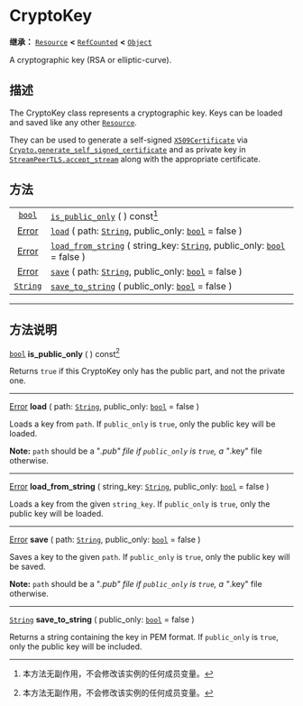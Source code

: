 <!-- ⚠ 请勿编辑本文件 ⚠ -->
<!-- 本文档使用脚本从 WeDot 引擎源码仓库生成。 -->
<!-- 生成脚本：https://github.com/WeDot-Engine/WeDot/tree/4.3/doc/tools/make_md.py； -->
<!-- 原文件：https://github.com/WeDot-Engine/WeDot/tree/4.3/doc/classes/CryptoKey.xml。 -->

<div id="_class_cryptokey"></div>

# CryptoKey

**继承：** [`Resource`](class_resource.md) **<** [`RefCounted`](class_refcounted.md) **<** [`Object`](class_object.md)

A cryptographic key (RSA or elliptic-curve).

## 描述

The CryptoKey class represents a cryptographic key. Keys can be loaded and saved like any other [`Resource`](class_resource.md).

They can be used to generate a self-signed [`X509Certificate`](class_x509certificate.md) via [`Crypto.generate_self_signed_certificate`](class_crypto.md#class_crypto_method_generate_self_signed_certificate) and as private key in [`StreamPeerTLS.accept_stream`](class_streampeertls.md#class_streampeertls_method_accept_stream) along with the appropriate certificate.

## 方法

|||
|:-:|:--|
| [`bool`](class_bool.md)           | [`is_public_only`](class_cryptokey.md#class_cryptokey_method_is_public_only) ( ) const[^const]                                                                             |
| [Error](#enum_@globalscope_error) | [`load`](class_cryptokey.md#class_cryptokey_method_load) ( path: [`String`](class_string.md), public_only: [`bool`](class_bool.md) = false )                               |
| [Error](#enum_@globalscope_error) | [`load_from_string`](class_cryptokey.md#class_cryptokey_method_load_from_string) ( string_key: [`String`](class_string.md), public_only: [`bool`](class_bool.md) = false ) |
| [Error](#enum_@globalscope_error) | [`save`](class_cryptokey.md#class_cryptokey_method_save) ( path: [`String`](class_string.md), public_only: [`bool`](class_bool.md) = false )                               |
| [`String`](class_string.md)       | [`save_to_string`](class_cryptokey.md#class_cryptokey_method_save_to_string) ( public_only: [`bool`](class_bool.md) = false )                                              |

<!-- rst-class:: classref-section-separator -->

---

## 方法说明

<div id="_class_cryptokey_method_is_public_only"></div>

[`bool`](class_bool.md) **is_public_only** ( ) const[^const]<div id="class_cryptokey_method_is_public_only"></div>

Returns `true` if this CryptoKey only has the public part, and not the private one.

<!-- rst-class:: classref-item-separator -->

---

<div id="_class_cryptokey_method_load"></div>

[Error](#enum_@globalscope_error) **load** ( path: [`String`](class_string.md), public_only: [`bool`](class_bool.md) = false )<div id="class_cryptokey_method_load"></div>

Loads a key from `path`. If `public_only` is `true`, only the public key will be loaded.

 **Note:** `path` should be a "*.pub" file if `public_only` is `true`, a "*.key" file otherwise.

<!-- rst-class:: classref-item-separator -->

---

<div id="_class_cryptokey_method_load_from_string"></div>

[Error](#enum_@globalscope_error) **load_from_string** ( string_key: [`String`](class_string.md), public_only: [`bool`](class_bool.md) = false )<div id="class_cryptokey_method_load_from_string"></div>

Loads a key from the given `string_key`. If `public_only` is `true`, only the public key will be loaded.

<!-- rst-class:: classref-item-separator -->

---

<div id="_class_cryptokey_method_save"></div>

[Error](#enum_@globalscope_error) **save** ( path: [`String`](class_string.md), public_only: [`bool`](class_bool.md) = false )<div id="class_cryptokey_method_save"></div>

Saves a key to the given `path`. If `public_only` is `true`, only the public key will be saved.

 **Note:** `path` should be a "*.pub" file if `public_only` is `true`, a "*.key" file otherwise.

<!-- rst-class:: classref-item-separator -->

---

<div id="_class_cryptokey_method_save_to_string"></div>

[`String`](class_string.md) **save_to_string** ( public_only: [`bool`](class_bool.md) = false )<div id="class_cryptokey_method_save_to_string"></div>

Returns a string containing the key in PEM format. If `public_only` is `true`, only the public key will be included.

[^virtual]: 本方法通常需要用户覆盖才能生效。
[^const]: 本方法无副作用，不会修改该实例的任何成员变量。
[^vararg]: 本方法除了能接受在此处描述的参数外，还能够继续接受任意数量的参数。
[^constructor]: 本方法用于构造某个类型。
[^static]: 调用本方法无需实例，可直接使用类名进行调用。
[^operator]: 本方法描述的是使用本类型作为左操作数的有效运算符。
[^bitfield]: 这个值是由下列位标志构成位掩码的整数。
[^void]: 无返回值。

